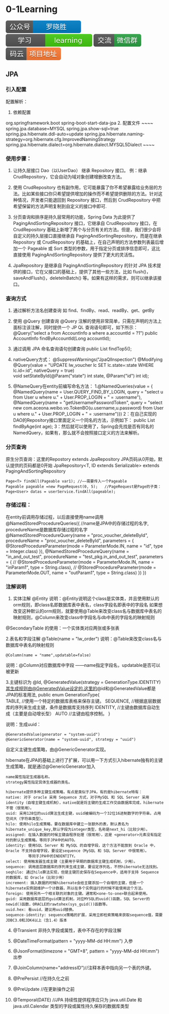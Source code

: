 # 0-1Learning

![alt text](../../static/common/svg/luoxiaosheng.svg "公众号")
![alt text](../../static/common/svg/luoxiaosheng_learning.svg "学习")
![alt text](../../static/common/svg/luoxiaosheng_wechat.svg "微信")
![alt text](../../static/common/svg/luoxiaosheng_gitee.svg "码云")

## JPA

### 引入配置
配置解析：
1. 依赖配置
<dependency>
    <groupId>org.springframework.boot</groupId>
    <artifactId>spring-boot-start-data-jpa</artifactId>
    </dependency>
2. 配置文件
~~~~
spring.jpa.database=MYSQL
spring.jpa.show-sql=true
spring.jpa.hibernate.ddl-auto=update
spring.jpa.hibernate.naming-strategy=org.hibernate.cfg.ImprovedNamingStrategy
spring.jpa.hibernate.dialect=org.hibernate.dialect.MYSQL5Dialect
~~~~

### 使用步骤：
1. 让持久层接口 Dao（以UserDao）  继承 Repository 接口。
例：继承 CrudRepository，它会自动为域对象创建增删改查方法。

2. 使用 CrudRepository 也有副作用，它可能暴露了你不希望暴露给业务层的方法。比如某些接口你只希望提供增加的操作而不希望提供删除的方法。针对这种情况，开发者只能退回到 Repository 接口，然后到 CrudRepository 中把希望保留的方法声明复制到自定义的接口中即可.

3. 分页查询和排序是持久层常用的功能，Spring Data 为此提供了 PagingAndSortingRepository 接口，它继承自 CrudRepository 接口，在 CrudRepository 基础上新增了两个与分页有关的方法。但是，我们很少会将自定义的持久层接口直接继承自 PagingAndSortingRepository，而是在继承 Repository 或 CrudRepository 的基础上，在自己声明的方法参数列表最后增加一个 Pageable 或 Sort 类型的参数，用于指定分页或排序信息即可，这比直接使用 PagingAndSortingRepository 提供了更大的灵活性。

4. JpaRepository 是继承自 PagingAndSortingRepository 的针对 JPA 技术提供的接口，它在父接口的基础上，提供了其他一些方法，比如 flush()，saveAndFlush()，deleteInBatch() 等。如果有这样的需求，则可以继承该接口。



### 查询方式
1. 通过解析方法名创建查询
如 find、findBy、read、readBy、get、getBy

2. 使用 @Query 创建查询
@Query 注解的使用非常简单，只需在声明的方法上面标注该注解，同时提供一个 JP QL 查询语句即可，如下所示：
 @Query("select a from AccountInfo a where a.accountId = ?1") 
 public AccountInfo findByAccountId(Long accountId); 

3. 通过调用 JPA 命名查询语句创建查询
 public List<AccountInfo> findTop5();

4. nativeQuery方式：
    @SuppressWarnings("JpaQlInspection")
    @Modifying
    @Query(value = "UPDATE lw_voucher lc SET lc.state=:state WHERE lc.id=:id", nativeQuery = true)	
    void setStateById(@Param("state") int state, @Param("id") int id);

5. @NameQuery在entity前编写命名方法：
    1.@NamedQueries(value = { 
             @NamedQuery(name = User.QUERY_FIND_BY_LOGIN, 
                                            query = "select u from User u where u." + User.PROP_LOGIN 
                                                    + " = :username"), 
            @NamedQuery(name = "getUsernamePasswordToken", 
                            query = "select new com.aceona.weibo.vo.TokenBO(u.username,u.password) from User u where u." + User.PROP_LOGIN 
                                + " = :username")}) 
    2：在自己实现的DAO的Repository接口里面定义一个同名的方法，示例如下：
    public List<UserModel> findByAge(int age);
    3：然后就可以使用了，Spring会先找是否有同名的NamedQuery，如果有，那么就不会按照接口定义的方法来解析。
    
### 分页查询
原生分页查询：这里的Repostory extends JpaRepository
JPA页码从0开始，默认提供的页码都是0开始
JpaRepository<T, ID extends Serializable> extends PagingAndSortingRepository 
~~~~
Page<T> findAll(Pageable var1);	//——需要传入一个Pageable
Pageable pageable =new PageRequest(0, 5);	//PageRequest是Page的子类：
Page<User> datas = userService.findAll(pageable);
~~~~


### 存储过程：
在entity前调用存储过程，以后直接使用name调用
@NamedStoredProcedureQueries({
        //name是JPA中的存储过程的名字, procedureName是数据库存储过程的名字
        @NamedStoredProcedureQuery(name = "proc_voucher_deleteById", procedureName = "proc_voucher_deleteById", parameters = {
                @StoredProcedureParameter(mode = ParameterMode.IN, name = "id", type = Integer.class)
        }),
        @NamedStoredProcedureQuery(name = "in_and_out_test", procedureName = "test_pkg.in_and_out_test", parameters = {
//                @StoredProcedureParameter(mode = ParameterMode.IN, name = "inParam1", type = String.class),
//                @StoredProcedureParameter(mode = ParameterMode.OUT, name = "outParam1", type = String.class)
        })
})



### 注解说明
1. 实体注解
    @Entity
说明：@Entity说明这个class是实体类，并且使用默认的orm规则，即class名即数据库表中表名，class字段名即表中的字段名
如果想改变这种默认的orm规则，就要使用@Table来改变class名与数据库中表名的映射规则，@Column来改变class中字段名与db中表的字段名的映射规则

@SecondaryTable 的使用：一个实体类对应两张或多张表

2.表名和字段注解
    @Table(name = "lw_order")
说明：@Table来改变class名与数据库中表名的映射规则

    @Column(name = "name",updatable=false)
说明：@Column对应数据库中字段 ——name指定字段名，updatable是否可以被更新

3.主键标识为
    @Id,
    @GeneratedValue(strategy = GenerationType.IDENTITY)
其生成规则由@GeneratedValue设定的.这里的@id和@GeneratedValue都是JPA的标准用法, 
public enum GenerationType{    
    TABLE,    	//使用一个特定的数据库表格来保存主键。 
    SEQUENCE,    //根据底层数据库的序列来生成主键，条件是数据库支持序列
    IDENTITY,    //主键由数据库自动生成（主要是自动增长型） 
    AUTO   	//主键由程序控制。 
}  


说明：生成uuid：

    @GeneratedValue(generator = "system-uuid")
    @GenericGenerator(name = "system-uuid", strategy = "uuid")
自定义主键生成策略，由@GenericGenerator实现。 

hibernate在JPA的基础上进行了扩展，可以用一下方式引入hibernate独有的主键生成策略，就是通过@GenericGenerator加入

	name属性指定生成器名称。 
	strategy属性指定具体生成器的类名。 
~~~~
hibernate提供多种主键生成策略，有点是类似于JPA，有的是hibernate特有：
native: 对于 oracle 采用 Sequence 方式，对于MySQL 和 SQL Server 采用identity（自增主键生成机制），native就是将主键的生成工作交由数据库完成，hibernate不管（很常用）。 
uuid: 采用128位的uuid算法生成主键，uuid被编码为一个32位16进制数字的字符串。占用空间大（字符串类型）。 
hilo: 使用hilo生成策略，要在数据库中建立一张额外的表，默认表名为hibernate_unique_key,默认字段为integer类型，名称是next_hi（比较少用）。 
assigned: 在插入数据的时候主键由程序处理（很常用），这是 <generator>元素没有指定时的默认生成策略。等同于JPA中的AUTO。 
identity: 使用SQL Server 和 MySQL 的自增字段，这个方法不能放到 Oracle 中，Oracle 不支持自增字段，要设定sequence（MySQL 和 SQL Server 中很常用）。 
          等同于JPA中的INDENTITY。 
select: 使用触发器生成主键（主要用于早期的数据库主键生成机制，少用）。 
sequence: 调用底层数据库的序列来生成主键，要设定序列名，不然hibernate无法找到。 
seqhilo: 通过hilo算法实现，但是主键历史保存在Sequence中，适用于支持 Sequence 的数据库，如 Oracle（比较少用） 
increment: 插入数据的时候hibernate会给主键添加一个自增的主键，但是一个hibernate实例就维护一个计数器，所以在多个实例运行的时候不能使用这个方法。 
foreign: 使用另外一个相关联的对象的主键。通常和<one-to-one>联合起来使用。 
guid: 采用数据库底层的guid算法机制，对应MYSQL的uuid()函数，SQL Server的newid()函数，ORACLE的rawtohex(sys_guid())函数等。 
uuid.hex: 看uuid，建议用uuid替换。 
sequence-identity: sequence策略的扩展，采用立即检索策略来获取sequence值，需要JDBC3.0和JDK4以上（含1.4）版本 
~~~~

4. @Transient	非持久字段或属性，表中不存在的字段注解

5. @DateTimeFormat(pattern = "yyyy-MM-dd HH:mm") 入参

6. @JsonFormat(timezone = "GMT+8", pattern = "yyyy-MM-dd HH:mm")	出参

7. @JoinColumn(name="addressID")//注释本表中指向另一个表的外键。

8. @PrePersist	//在持久化之前

9. @PreUpdate	//在更新操作之前

10. @Temporal(DATE)	//JPA 持续性提供程序应只为 java.util.Date 和 java.util.Calendar 类型的字段或属性持久保存的数据库类型